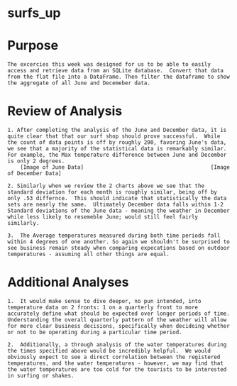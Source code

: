 # surfs_up

# Purpose
    The excercies this week was designed for us to be able to easily access and retrieve data from an SQLite database.  Convert that data from the flat file into a DataFrame. Then filter the dataframe to show the aggregate of all June and Decemeber data.

# Review of Analysis
    1. After completing the analysis of the June and December data, it is quite clear that that our surf shop should prove successful.  While the count of data points is off by roughly 200, favoring June's data, we see that a majority of the statistical data is remarkably similar.  For example, the Max temperature difference between June and December is only 2 degrees.  
        [Image of June Data]                                        [Image of December Data]
    
    2. Similarly when we review the 2 charts above we see that the standard deviation for each month is roughly similar, being off by only .53 differnce.  This should indicate that statistically the data sets are nearly the same.  Ultimately December data falls within 1-2 Standard deviations of the June data - meaning the weather in December while less likely to resemeble June; would still feel fairly similarly.   
    
    3.  The Average temperatures measured during both time periods fall within 4 degrees of one another. So again we shouldn't be surprised to see business remain steady when comparing expecations based on outdoor temperatures - assuming all other things are equal.   


# Additional Analyses 

    1.  It would make sense to dive deeper, no pun intended, into temperature data on 2 fronts: 1 on a quarterly front to more accurately define what should be expected over longer periods of time.  Understanding the overall quarterly pattern of the weather will allow for more clear business decisions, specifically when decideing whether or not to be operating during a particular time period.    

    2.  Additionally, a through analysis of the water temperatures during the times specified above would be incredibly helpful.  We would obviously expect to see a direct correlation between the registered temperatures, and the water temperatures - however, we may find that the water temperatures are too cold for the tourists to be interested in surfing or shakes.  

